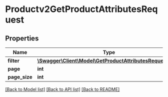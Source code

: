 # Productv2GetProductAttributesRequest

## Properties
Name | Type | Description | Notes
------------ | ------------- | ------------- | -------------
**filter** | [**\Swagger\Client\Model\GetProductAttributesRequestFilter**](GetProductAttributesRequestFilter.md) |  | [optional] 
**page** | **int** |  | [optional] 
**page_size** | **int** |  | [optional] 

[[Back to Model list]](../README.md#documentation-for-models) [[Back to API list]](../README.md#documentation-for-api-endpoints) [[Back to README]](../README.md)


